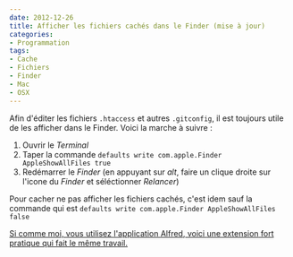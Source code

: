 ```yaml
---
date: 2012-12-26
title: Afficher les fichiers cachés dans le Finder (mise à jour)
categories:
- Programmation
tags:
- Cache
- Fichiers
- Finder
- Mac
- OSX
---
```

Afin d'éditer les fichiers <code>.htaccess</code> et autres <code>.gitconfig</code>, il est toujours utile de les afficher dans le Finder.
Voici la marche à suivre :
<ol>
	<li>Ouvrir le <em>Terminal</em></li>
	<li>Taper la commande <code>defaults write com.apple.Finder AppleShowAllFiles true</code></li>
	<li>Redémarrer le <em>Finder</em> (en appuyant sur <em>alt</em>, faire un clique droite sur l'icone du <em>Finder</em> et séléctionner <em>Relancer</em>)</li>
</ol>
Pour cacher ne pas afficher les fichiers cachés, c'est idem sauf la commande qui est <code>defaults write com.apple.Finder AppleShowAllFiles false</code>

<ins datetime="2012-01-04">Si comme moi, vous utilisez l'application <a title="L'application Alfred" href="https://www.alfredapp.com/">Alfred</a>, voici <a title="Hidden file extension" href="https://matthojo.co.uk/alfred-hide-show-hidden-file-extentions/">une extension</a> fort pratique qui fait le même travail.</ins>
